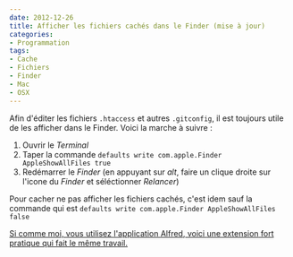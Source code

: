 ```yaml
---
date: 2012-12-26
title: Afficher les fichiers cachés dans le Finder (mise à jour)
categories:
- Programmation
tags:
- Cache
- Fichiers
- Finder
- Mac
- OSX
---
```

Afin d'éditer les fichiers <code>.htaccess</code> et autres <code>.gitconfig</code>, il est toujours utile de les afficher dans le Finder.
Voici la marche à suivre :
<ol>
	<li>Ouvrir le <em>Terminal</em></li>
	<li>Taper la commande <code>defaults write com.apple.Finder AppleShowAllFiles true</code></li>
	<li>Redémarrer le <em>Finder</em> (en appuyant sur <em>alt</em>, faire un clique droite sur l'icone du <em>Finder</em> et séléctionner <em>Relancer</em>)</li>
</ol>
Pour cacher ne pas afficher les fichiers cachés, c'est idem sauf la commande qui est <code>defaults write com.apple.Finder AppleShowAllFiles false</code>

<ins datetime="2012-01-04">Si comme moi, vous utilisez l'application <a title="L'application Alfred" href="https://www.alfredapp.com/">Alfred</a>, voici <a title="Hidden file extension" href="https://matthojo.co.uk/alfred-hide-show-hidden-file-extentions/">une extension</a> fort pratique qui fait le même travail.</ins>
